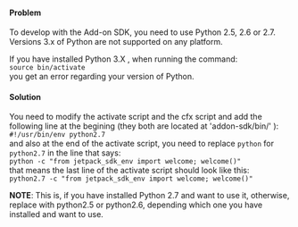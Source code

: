 #### Problem

To develop with the Add-on SDK, you need to use Python 2.5, 2.6 or 2.7.  
Versions 3.x of Python are not supported on any platform.  
  
If you have installed Python 3.X , when running the command:  
``` source bin/activate ```  
you get an error regarding your version of Python.  
  
#### Solution  
  
You need to modify the activate script and the cfx script and add the following line at the begining (they both are located at 'addon-sdk/bin/' ):  
```#!/usr/bin/env python2.7 ```  
and also at the end of the activate script, you need to replace `python` for `python2.7` in the line that says:  
``` python -c "from jetpack_sdk_env import welcome; welcome()" ```  
that means the last line of the activate script should look like this:  
``` python2.7 -c "from jetpack_sdk_env import welcome; welcome()" ```  
  
**NOTE**: This is, if you have installed Python 2.7 and want to use it, otherwise, replace with python2.5 or python2.6, depending which one you have installed and want to use.
